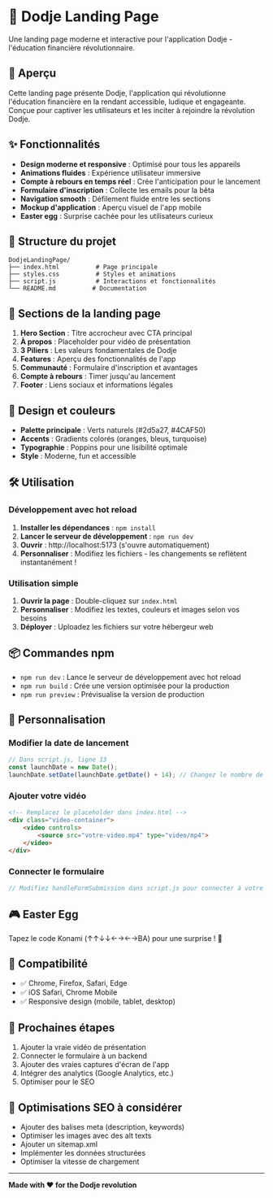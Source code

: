# 🌳 Dodje Landing Page

Une landing page moderne et interactive pour l'application Dodje - l'éducation financière révolutionnaire.

## 🚀 Aperçu

Cette landing page présente Dodje, l'application qui révolutionne l'éducation financière en la rendant accessible, ludique et engageante. Conçue pour captiver les utilisateurs et les inciter à rejoindre la révolution Dodje.

## ✨ Fonctionnalités

- **Design moderne et responsive** : Optimisé pour tous les appareils
- **Animations fluides** : Expérience utilisateur immersive
- **Compte à rebours en temps réel** : Crée l'anticipation pour le lancement
- **Formulaire d'inscription** : Collecte les emails pour la bêta
- **Navigation smooth** : Défilement fluide entre les sections
- **Mockup d'application** : Aperçu visuel de l'app mobile
- **Easter egg** : Surprise cachée pour les utilisateurs curieux

## 📁 Structure du projet

```
DodjeLandingPage/
├── index.html          # Page principale
├── styles.css          # Styles et animations
├── script.js           # Interactions et fonctionnalités
└── README.md          # Documentation
```

## 🎯 Sections de la landing page

1. **Hero Section** : Titre accrocheur avec CTA principal
2. **À propos** : Placeholder pour vidéo de présentation
3. **3 Piliers** : Les valeurs fondamentales de Dodje
4. **Features** : Aperçu des fonctionnalités de l'app
5. **Communauté** : Formulaire d'inscription et avantages
6. **Compte à rebours** : Timer jusqu'au lancement
7. **Footer** : Liens sociaux et informations légales

## 🎨 Design et couleurs

- **Palette principale** : Verts naturels (#2d5a27, #4CAF50)
- **Accents** : Gradients colorés (oranges, bleus, turquoise)
- **Typographie** : Poppins pour une lisibilité optimale
- **Style** : Moderne, fun et accessible

## 🛠️ Utilisation

### Développement avec hot reload
1. **Installer les dépendances** : `npm install`
2. **Lancer le serveur de développement** : `npm run dev`
3. **Ouvrir** : http://localhost:5173 (s'ouvre automatiquement)
4. **Personnaliser** : Modifiez les fichiers - les changements se reflètent instantanément !

### Utilisation simple
1. **Ouvrir la page** : Double-cliquez sur `index.html`
2. **Personnaliser** : Modifiez les textes, couleurs et images selon vos besoins
3. **Déployer** : Uploadez les fichiers sur votre hébergeur web

## 📦 Commandes npm

- `npm run dev` : Lance le serveur de développement avec hot reload
- `npm run build` : Crée une version optimisée pour la production
- `npm run preview` : Prévisualise la version de production

## 🔧 Personnalisation

### Modifier la date de lancement
```javascript
// Dans script.js, ligne 13
const launchDate = new Date();
launchDate.setDate(launchDate.getDate() + 14); // Changez le nombre de jours
```

### Ajouter votre vidéo
```html
<!-- Remplacez le placeholder dans index.html -->
<div class="video-container">
    <video controls>
        <source src="votre-video.mp4" type="video/mp4">
    </video>
</div>
```

### Connecter le formulaire
```javascript
// Modifiez handleFormSubmission dans script.js pour connecter à votre backend
```

## 🎮 Easter Egg

Tapez le code Konami (↑↑↓↓←→←→BA) pour une surprise ! 🎉

## 📱 Compatibilité

- ✅ Chrome, Firefox, Safari, Edge
- ✅ iOS Safari, Chrome Mobile
- ✅ Responsive design (mobile, tablet, desktop)

## 🚀 Prochaines étapes

1. Ajouter la vraie vidéo de présentation
2. Connecter le formulaire à un backend
3. Ajouter des vraies captures d'écran de l'app
4. Intégrer des analytics (Google Analytics, etc.)
5. Optimiser pour le SEO

## 🎯 Optimisations SEO à considérer

- Ajouter des balises meta (description, keywords)
- Optimiser les images avec des alt texts
- Ajouter un sitemap.xml
- Implémenter les données structurées
- Optimiser la vitesse de chargement

---

**Made with ❤️ for the Dodje revolution** 